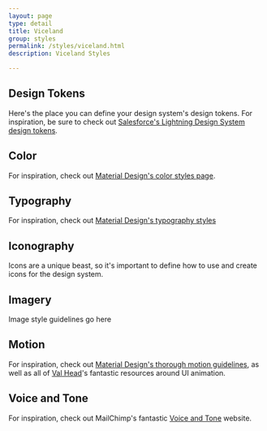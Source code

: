 ```yaml
---
layout: page
type: detail
title: Viceland
group: styles
permalink: /styles/viceland.html
description: Viceland Styles

---
```



## Design Tokens
Here's the place you can define your design system's design tokens. For inspiration, be sure to check out [Salesforce's Lightning Design System design tokens](https://www.lightningdesignsystem.com/design-tokens/).

## Color
For inspiration, check out [Material Design's color styles page](https://material.io/guidelines/style/color.html).

## Typography
For inspiration, check out [Material Design's typography styles](https://material.io/guidelines/style/typography.html#typography-styles)

## Iconography
Icons are a unique beast, so it's important to define how to use and create icons for the design system.

## Imagery
Image style guidelines go here

## Motion
For inspiration, check out [Material Design's thorough motion guidelines](https://material.io/guidelines/motion/material-motion.html#material-motion-why-does-motion-matter), as well as all of [Val Head](http://valhead.com/)'s fantastic resources around UI animation.

## Voice and Tone
For inspiration, check out MailChimp's fantastic [Voice and Tone](http://voiceandtone.com/) website.

